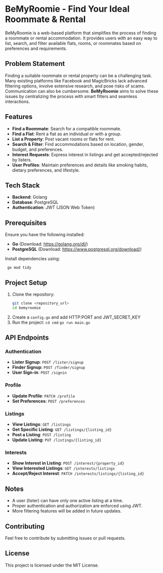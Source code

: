 # BeMyRoomie - Find Your Ideal Roommate & Rental

BeMyRoomie is a web-based platform that simplifies the process of finding a roommate or rental accommodation. It provides users with an easy way to list, search, and filter available flats, rooms, or roommates based on preferences and requirements.

## Problem Statement
Finding a suitable roommate or rental property can be a challenging task. Many existing platforms like Facebook and MagicBricks lack advanced filtering options, involve extensive research, and pose risks of scams. Communication can also be cumbersome. **BeMyRoomie** aims to solve these issues by centralizing the process with smart filters and seamless interactions.

## Features
- **Find a Roommate**: Search for a compatible roommate.
- **Find a Flat**: Rent a flat as an individual or with a group.
- **List a Property**: Post vacant rooms or flats for rent.
- **Search & Filter**: Find accommodations based on location, gender, budget, and preferences.
- **Interest Requests**: Express interest in listings and get accepted/rejected by listers.
- **User Profiles**: Maintain preferences and details like smoking habits, dietary preferences, and lifestyle.

## Tech Stack
- **Backend**: Golang
- **Database**: PostgreSQL
- **Authentication**: JWT (JSON Web Token)

## Prerequisites
Ensure you have the following installed:
- **Go** (Download: https://golang.org/dl/)
- **PostgreSQL** (Download: https://www.postgresql.org/download/)

Install dependencies using:
```
 go mod tidy
```

## Project Setup
1. Clone the repository:
   ```sh
   git clone <repository_url>
   cd bemyroomie
   ```
2. Create a `config.go` and add HTTP:PORT and JWT_SECRET_KEY
3. Run the project:
   `cd cmd`
   `go run main.go` 

## API Endpoints
### Authentication
- **Lister Signup**: `POST /lister/signup`
- **Finder Signup**: `POST /finder/signup`
- **User Sign-in**: `POST /signin`

### Profile
- **Update Profile**: `PATCH /profile`
- **Set Preferences**: `POST /preferences`

### Listings
- **View Listings**: `GET /listings`
- **Get Specific Listing**: `GET /listings/{listing_id}`
- **Post a Listing**: `POST /listing`
- **Update Listing**: `PUT /listings/{listing_id}`

### Interests
- **Show Interest in Listing**: `POST /interest/{property_id}`
- **View Interested Listings**: `GET /interests/listings`
- **Accept/Reject Interest**: `PATCH /interests/listings/{listing_id}`

## Notes
- A user (lister) can have only one active listing at a time.
- Proper authentication and authorization are enforced using JWT.
- More filtering features will be added in future updates.

## Contributing
Feel free to contribute by submitting issues or pull requests.

## License
This project is licensed under the MIT License.



